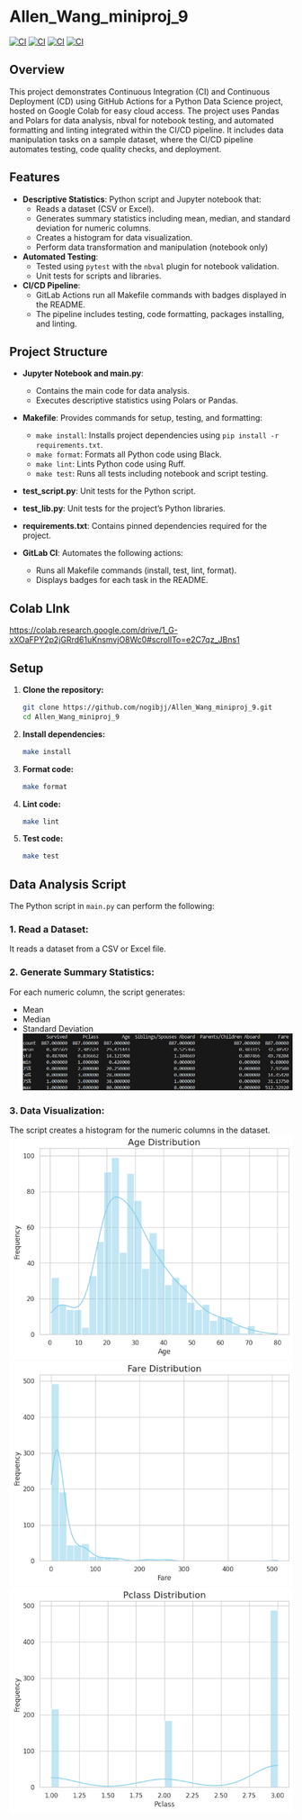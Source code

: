 # Allen_Wang_miniproj_9

[![CI](https://github.com/nogibjj/Allen_Wang_miniproj_9/actions/workflows/lint.yml/badge.svg)](https://github.com/nogibjj/Allen_Wang_miniproj_9/actions/runs/11633910551)
[![CI](https://github.com/nogibjj/Allen_Wang_miniproj_9/actions/workflows/test.yml/badge.svg)](https://github.com/nogibjj/Allen_Wang_miniproj_9/actions/runs/11633910608)
[![CI](https://github.com/nogibjj/Allen_Wang_miniproj_9/actions/workflows/install.yml/badge.svg)](https://github.com/nogibjj/Allen_Wang_miniproj_9/actions/runs/11633910562)
[![CI](https://github.com/nogibjj/Allen_Wang_miniproj_9/actions/workflows/format.yml/badge.svg)](https://github.com/nogibjj/Allen_Wang_miniproj_9/actions/runs/10936070182)

## Overview

This project demonstrates Continuous Integration (CI) and Continuous Deployment (CD) using GitHub Actions for a Python Data Science project, hosted on Google Colab for easy cloud access. The project uses Pandas and Polars for data analysis, nbval for notebook testing, and automated formatting and linting integrated within the CI/CD pipeline. It includes data manipulation tasks on a sample dataset, where the CI/CD pipeline automates testing, code quality checks, and deployment.

## Features
- **Descriptive Statistics**: Python script and Jupyter notebook that:
  - Reads a dataset (CSV or Excel).
  - Generates summary statistics including mean, median, and standard deviation for numeric columns.
  - Creates a histogram for data visualization.
  - Perform data transformation and manipulation (notebook only)
- **Automated Testing**:
  - Tested using `pytest` with the `nbval` plugin for notebook validation.
  - Unit tests for scripts and libraries.
- **CI/CD Pipeline**:
  - GitLab Actions run all Makefile commands with badges displayed in the README.
  - The pipeline includes testing, code formatting, packages installing, and linting.
    
## Project Structure

- **Jupyter Notebook and main.py**: 
  - Contains the main code for data analysis.
  - Executes descriptive statistics using Polars or Pandas.

- **Makefile**: Provides commands for setup, testing, and formatting:
  - `make install`: Installs project dependencies using `pip install -r requirements.txt`.
  - `make format`: Formats all Python code using Black.
  - `make lint`: Lints Python code using Ruff.
  - `make test`: Runs all tests including notebook and script testing.

- **test_script.py**: Unit tests for the Python script.

- **test_lib.py**: Unit tests for the project’s Python libraries.

- **requirements.txt**: Contains pinned dependencies required for the project.

- **GitLab CI**: Automates the following actions:
  - Runs all Makefile commands (install, test, lint, format).
  - Displays badges for each task in the README.

## Colab LInk 
https://colab.research.google.com/drive/1_G-xXOaFPY2p2jGRrd61uKnsmvjO8Wc0#scrollTo=e2C7qz_JBns1

## Setup

1. **Clone the repository:**

    ```bash
    git clone https://github.com/nogibjj/Allen_Wang_miniproj_9.git
    cd Allen_Wang_miniproj_9
    ```

2. **Install dependencies:**

    ```bash
    make install
    ```

3. **Format code:**

    ```bash
    make format
    ```

4. **Lint code:**

    ```bash
    make lint
    ```

5. **Test code:**

    ```bash
    make test
    ```

## Data Analysis Script

The Python script in `main.py` can perform the following:

### 1. **Read a Dataset**:
   It reads a dataset from a CSV or Excel file.

### 2. **Generate Summary Statistics**:
   For each numeric column, the script generates:
   - Mean
   - Median
   - Standard Deviation
    ![Alt text](summary.png)

### 3. **Data Visualization**:
   The script creates a histogram for the numeric columns in the dataset.
    ![Alt text](output/Age_distribution.png)
    ![Alt text](output/Fare_distribution.png)
    ![Alt text](output/Pclass_distribution.png)
    


